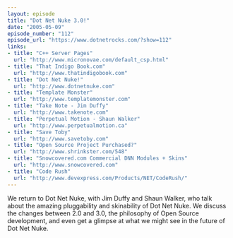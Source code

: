 ```yaml
---
layout: episode
title: "Dot Net Nuke 3.0!"
date: "2005-05-09"
episode_number: "112"
episode_url: "https://www.dotnetrocks.com/?show=112"
links:
- title: "C++ Server Pages"
  url: "http://www.micronovae.com/default_csp.html"
- title: "That Indigo Book.com"
  url: "http://www.thatindigobook.com"
- title: "Dot Net Nuke!"
  url: "http://www.dotnetnuke.com"
- title: "Template Monster"
  url: "http://www.templatemonster.com"
- title: "Take Note - Jim Duffy"
  url: "http://www.takenote.com"
- title: "Perpetual Motion - Shaun Walker"
  url: "http://www.perpetualmotion.ca"
- title: "Save Toby"
  url: "http://www.savetoby.com"
- title: "Open Source Project Purchased?"
  url: "http://www.shrinkster.com/548"
- title: "Snowcovered.com Commercial DNN Modules + Skins"
  url: "http://www.snowcovered.com"
- title: "Code Rush"
  url: "http://www.devexpress.com/Products/NET/CodeRush/"
---
```


We return to Dot Net Nuke, with Jim Duffy and Shaun Walker, who talk about the amazing pluggability and skinability of Dot Net Nuke.  We discuss the changes between 2.0 and 3.0, the philosophy of Open Source development, and even get a glimpse at what we might see in the future of Dot Net Nuke.
